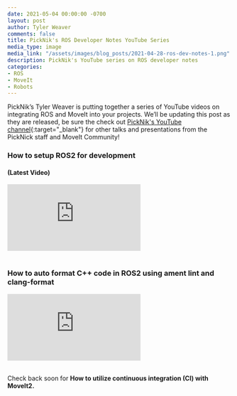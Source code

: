 ```yaml
---
date: 2021-05-04 00:00:00 -0700
layout: post
author: Tyler Weaver
comments: false
title: PickNik's ROS Developer Notes YouTube Series
media_type: image
media_link: "/assets/images/blog_posts/2021-04-28-ros-dev-notes-1.png"
description: PickNik's YouTube series on ROS developer notes
categories:
- ROS
- MoveIt
- Robots
---
```


PickNik’s Tyler Weaver is putting together a series of YouTube videos on integrating ROS and MoveIt into your projects. We’ll be updating this post as they are released, be sure the check out  [PickNik's YouTube channel](https://www.youtube.com/channel/UCF7Yy57ZE2WNYeeXKEu8JQA){:target="_blank"} for other talks and presentations from the PickNick staff and MoveIt Community!


### How to setup ROS2 for development ###
#### (Latest Video) ####
<div class="iframe-container">
<div class="text-center">
<iframe src="https://www.youtube-nocookie.com/embed/XkZ-xXV-8Uc" title="YouTube video player" frameborder="0" allow="accelerometer; autoplay; clipboard-write; encrypted-media; gyroscope; picture-in-picture" allowfullscreen></iframe>
</div>
</div>
<br>

### How to auto format C++ code in ROS2 using ament lint and clang-format ###

<div class="iframe-container">
<div class="text-center">
<iframe src="https://www.youtube-nocookie.com/embed/2gIyu09UEC8" title="YouTube video player" frameborder="0" allow="accelerometer; autoplay; clipboard-write; encrypted-media; gyroscope; picture-in-picture" allowfullscreen></iframe>
</div>
</div>

<br>

Check back soon for **How to utilize continuous integration (CI) with MoveIt2.**
